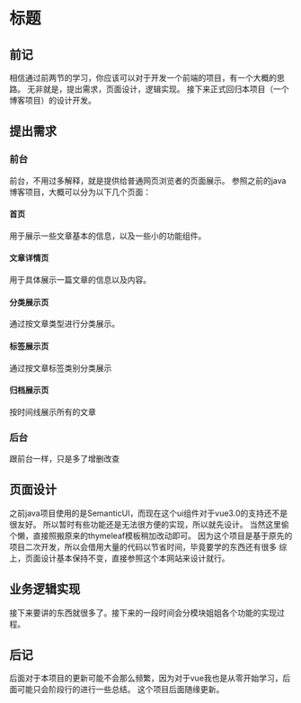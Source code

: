 # 标题
## 前记
相信通过前两节的学习，你应该可以对于开发一个前端的项目，有一个大概的思路。
无非就是，提出需求，页面设计，逻辑实现。
接下来正式回归本项目（一个博客项目）的设计开发。
## 提出需求
### 前台
前台，不用过多解释，就是提供给普通网页浏览者的页面展示。
参照之前的java博客项目，大概可以分为以下几个页面：
#### 首页
用于展示一些文章基本的信息，以及一些小的功能组件。
#### 文章详情页
用于具体展示一篇文章的信息以及内容。
#### 分类展示页
通过按文章类型进行分类展示。
#### 标签展示页
通过按文章标签类别分类展示
#### 归档展示页
按时间线展示所有的文章
### 后台
跟前台一样，只是多了增删改查
## 页面设计
之前java项目使用的是SemanticUI，而现在这个ui组件对于vue3.0的支持还不是很友好。
所以暂时有些功能还是无法很方便的实现，所以就先设计。
当然这里偷个懒，直接照搬原来的thymeleaf模板稍加改动即可。
因为这个项目是基于原先的项目二次开发，所以会借用大量的代码以节省时间，毕竟要学的东西还有很多
综上，页面设计基本保持不变，直接参照这个本网站来设计就行。
## 业务逻辑实现
接下来要讲的东西就很多了。接下来的一段时间会分模块姐姐各个功能的实现过程。
## 后记
后面对于本项目的更新可能不会那么频繁，因为对于vue我也是从零开始学习，后面可能只会阶段行的进行一些总结。
这个项目后面随缘更新。